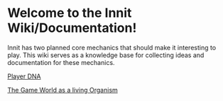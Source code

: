 # Welcome to the Innit Wiki/Documentation!

Innit has two planned core mechanics that should make it interesting to play. This wiki serves as a knowledge base for collecting ideas and documentation for these mechanics.

[Player DNA](../Player-DNA)

[The Game World as a living Organism](wiki/Living-Game-World)
